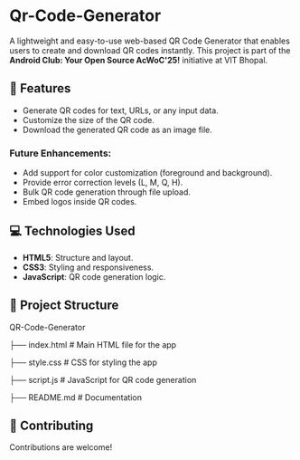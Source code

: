 # Qr-Code-Generator

A lightweight and easy-to-use web-based QR Code Generator that enables users to create and download QR codes instantly. This project is part of the **Android Club: Your Open Source AcWoC'25!** initiative at VIT Bhopal.

## 🚀 Features

- Generate QR codes for text, URLs, or any input data.
- Customize the size of the QR code.
- Download the generated QR code as an image file.

### Future Enhancements:
- Add support for color customization (foreground and background).
- Provide error correction levels (L, M, Q, H).
- Bulk QR code generation through file upload.
- Embed logos inside QR codes.

## 💻 Technologies Used

- **HTML5**: Structure and layout.
- **CSS3**: Styling and responsiveness.
- **JavaScript**: QR code generation logic.

## 📂 Project Structure
QR-Code-Generator

├── index.html     # Main HTML file for the app 

├── style.css      # CSS for styling the app 

├── script.js      # JavaScript for QR code generation

├── README.md      # Documentation


## 🤝 Contributing

Contributions are welcome! 



